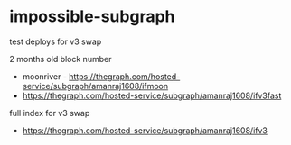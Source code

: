 # impossible-subgraph

test deploys for v3 swap

2 months old block number
- moonriver - https://thegraph.com/hosted-service/subgraph/amanraj1608/ifmoon
- https://thegraph.com/hosted-service/subgraph/amanraj1608/ifv3fast

full index for v3 swap
- https://thegraph.com/hosted-service/subgraph/amanraj1608/ifv3
